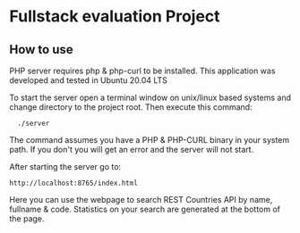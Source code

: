 # Fullstack evaluation Project

## How to use
PHP server requires php & php-curl to be installed.
This application was developed and tested in Ubuntu 20.04 LTS

To start the server open a terminal window on unix/linux based systems and change
directory to the project root. Then execute this command:

```
  ./server
```

The command assumes you have a PHP & PHP-CURL binary in your system path. If you don't you
will get an error and the server will not start.

After starting the server go to:

```
http://localhost:8765/index.html  
```

Here you can use the webpage to search REST Countries API by name, fullname & code.
Statistics on your search are generated at the bottom of the page.
